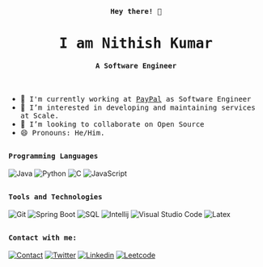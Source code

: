 <p align="center"><samp><b> Hey there! 👋 </b></samp></p>
<p align="center"><h1 align="center"><samp> I am Nithish Kumar </samp></h1></p>
<p align="center"><h4 align="center"><samp> A Software Engineer </samp></h4></p>
</br>

- 🔭<samp> I'm currently working at [PayPal](https://www.PayPal.com/) as Software Engineer
- 👀<samp> I’m interested in developing and maintaining services at Scale.
- 💞️<samp> I’m looking to collaborate on Open Source
- 😄<samp> Pronouns: He/Him.

##
<h4><b><samp>Programming Languages</samp></b></h4>

![Java](https://img.shields.io/badge/Java-ea2d2f?style=flat-square&logo=java&logoColor=ffffff)
![Python](https://img.shields.io/badge/Python-3776AB?style=for-the-badge&logo=python&logoColor=white)
![C](https://img.shields.io/badge/C-27338e?style=flat-square&logo=c&logoColor=white)
![JavaScript](https://img.shields.io/badge/JavaScript-F7DF1E?style=for-the-badge&logo=javascript&logoColor=black)

##
<h4><b><samp>Tools and Technologies</samp></b></h4>
  
![Git](https://img.shields.io/badge/GIT-E44C30?style=for-the-badge&logo=git&logoColor=white)
![Spring Boot](https://img.shields.io/badge/Spring_Boot-F2F4F9?style=for-the-badge&logo=spring-boot)
![SQL](https://img.shields.io/badge/Oracle-F80000?style=for-the-badge&logo=Oracle&logoColor=white)
![Intellij](https://img.shields.io/badge/IntelliJ_IDEA-000000.svg?style=for-the-badge&logo=intellij-idea&logoColor=white)
![Visual Studio Code](https://img.shields.io/badge/Visual_Studio_Code-0078D4?style=for-the-badge&logo=visual%20studio%20code&logoColor=white)
![Latex](https://img.shields.io/badge/LaTeX-47A141?style=for-the-badge&logo=LaTeX&logoColor=white)

##

<h4><b><samp>Contact with me:</samp></b></h4>

[![Contact](https://img.shields.io/badge/Email-D14836?style=for-the-badge&logo=gmail&logoColor=white)](mailto:t.nithish136@gmail.com)
[![Twitter](https://img.shields.io/badge/@nithish136-1DA1F2?style=flat-square&logo=twitter&logoColor=white)](https://twitter.com/nithish136)
[![Linkedin](https://img.shields.io/badge/Nithish_Kumar-0077b5?style=flat-square&logo=Linkedin&logoColor=white)](https://www.linkedin.com/in/Nithish-kumar-t) 
[![Leetcode](https://img.shields.io/badge/-LeetCode-FFA116?style=for-the-badge&logo=LeetCode&logoColor=black)](https://leetcode.com/Nithish136/)
  
<!-- - 🌱 I’m currently learning  -->
<!---
nithish-kumar-t/nithish-kumar-t is a ✨ special ✨ repository because its `README.md` (this file) appears on your GitHub profile.
You can click the Preview link to take a look at your changes.
--->
